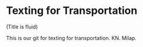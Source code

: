 # Texting for Transportation 
(Title is fluid)

This is our git for texting for transportation. 
KN.
Milap.
